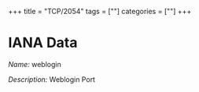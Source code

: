 +++
title = "TCP/2054"
tags = [""]
categories = [""]
+++

# IANA Data

_Name:_ weblogin

_Description:_ Weblogin Port

